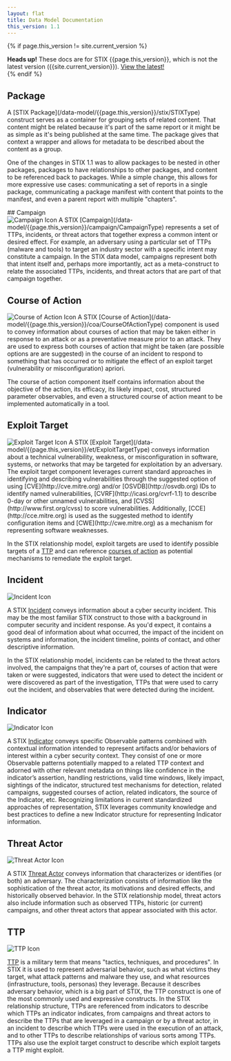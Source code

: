 ```yaml
---
layout: flat
title: Data Model Documentation
this_version: 1.1
---
```


<link href="/css/data_model.css" rel="stylesheet"/>

{% if page.this_version != site.current_version %}
<div class="alert alert-danger bs-alert-old-docs">
  <strong>Heads up!</strong> These docs are for STIX {{page.this_version}}, which is not the latest version ({{site.current_version}}). <a href="/data-model/{{site.current_version}}">View the latest!</a>
</div>
{% endif %}

## Package
<section class="data-model-section">
A [STIX Package](/data-model/{{page.this_version}}/stix/STIXType) construct serves as a container for grouping sets of related content. That content might be related because it's part of the same report or it might be as simple as it's being published at the same time. The package gives that context a wrapper and allows for metadata to be described about the content as a group.

One of the changes in STIX 1.1 was to allow packages to be nested in other packages, packages to have relationships to other packages, and content to be referenced back to packages. While a simple change, this allows for more expressive use cases: communicating a set of reports in a single package, communicating a package manifest with content that points to the manifest, and even a parent report with multiple "chapters".
</section>
## Campaign
<section class="data-model-section">
<img src="/images/Campaign.png" class="component-img" alt="Campaign Icon" />
A STIX [Campaign](/data-model/{{page.this_version}}/campaign/CampaignType) represents a set of TTPs, incidents, or threat actors that together express a common intent or desired effect. For example, an adversary using a particular set of TTPs (malware and tools) to target an industry sector with a specific intent may constitute a campaign. In the STIX data model, campaigns represent both that intent itself and, perhaps more importantly, act as a meta-construct to relate the associated TTPs, incidents, and threat actors that are part of that campaign together.
</section>


## Course of Action
<section class="data-model-section">
<img src="/images/Course of Action.png" class="component-img" alt="Course of Action Icon" />
A STIX [Course of Action](/data-model/{{page.this_version}}/coa/CourseOfActionType) component is used to convey information about courses of action that may be taken either in response to an attack or as a preventative measure prior to an attack. They are used to express both courses of action that might be taken (are possible options are are suggested) in the course of an incident to respond to something that has occurred or to mitigate the effect of an exploit target (vulnerability or misconfiguration) apriori.

The course of action component itself contains information about the objective of the action, its efficacy, its likely impact, cost, structured parameter observables, and even a structured course of action meant to be implemented automatically in a tool.
</section>


## Exploit Target
<section class="data-model-section">
<img src="/images/Exploit Target.png" class="component-img" alt="Exploit Target Icon" />
A STIX [Exploit Target](/data-model/{{page.this_version}}/et/ExploitTargetType) conveys information about a technical vulnerability, weakness, or misconfiguration in software, systems, or networks that may be targeted for exploitation by an adversary. The exploit target component leverages current standard approaches in identifying and describing vulnerabilities through the suggested option of using [CVE](http://cve.mitre.org) and/or [OSVDB](http://osvdb.org) IDs to identify named vulnerabilities, [CVRF](http://icasi.org/cvrf-1.1) to describe 0-day or other unnamed vulnerabilities, and [CVSS](http://www.first.org/cvss‎) to score vulnerabilities. Additionally, [CCE](http://cce.mitre.org) is used as the suggested method to identify configuration items and [CWE](http://cwe.mitre.org) as a mechanism for representing software weaknesses.

In the STIX relationship model, exploit targets are used to identify possible targets of a [TTP](/data-model/{{page.this_version}}/ttp/TTPType) and can reference [courses of action](/data-model/{{page.this_version}}/coa/CourseOfActionType) as potential mechanisms to remediate the exploit target.
</section>


## Incident
<section class="data-model-section">
<img src="/images/Incident.png" class="component-img" alt="Incident Icon" />

A STIX [Incident](/data-model/{{page.this_version}}/incident/IncidentType) conveys information about a cyber security incident. This may be the most familiar STIX construct to those with a background in computer security and incident response. As you'd expect, it contains a good deal of information about what occurred, the impact of the incident on systems and information, the incident timeline, points of contact, and other descriptive information.

In the STIX relationship model, incidents can be related to the threat actors involved, the campaigns that they're a part of, courses of action that were taken or were suggested, indicators that were used to detect the incident or were discovered as part of the investigation, TTPs that were used to carry out the incident, and observables that were detected during the incident.
</section>


## Indicator
<section class="data-model-section">
<img src="/images/Indicator.png" class="component-img" alt="Indicator Icon" />

A STIX [Indicator](/data-model/{{page.this_version}}/indicator/IndicatorType) conveys specific Observable patterns combined with contextual information intended to represent artifacts and/or behaviors of interest within a cyber security context. They consist of one or more Observable patterns potentially mapped to a related TTP context and adorned with other relevant metadata on things like confidence in the indicator’s assertion, handling restrictions, valid time windows, likely impact, sightings of the indicator, structured test mechanisms for detection, related campaigns, suggested courses of action, related indicators, the source of the Indicator, etc. Recognizing limitations in current standardized approaches of representation, STIX leverages community knowledge and best practices to define a new Indicator structure for representing Indicator information. 
</section>



## Threat Actor
<section class="data-model-section">
<img src="/images/Threat Actor.png" class="component-img" alt="Threat Actor Icon" />

A STIX [Threat Actor](/data-model/{{page.this_version}}/ta/ThreatActorType) conveys information that characterizes or identifies (or both) an adversary. The characterization consists of information like the sophistication of the threat actor, its motivations and desired effects, and historically observed behavior. In the STIX relationship model, threat actors also include information such as observed TTPs, historic (or current) campaigns, and other threat actors that appear associated with this actor.
</section>


## TTP
<section class="data-model-section">
<img src="/images/TTP.png" class="component-img" alt="TTP Icon" />

[TTP](/data-model/{{page.this_version}}/ttp/TTPType) is a military term that means "tactics, techniques, and procedures". In STIX it is used to represent adversarial behavior, such as what victims they target, what attack patterns and malware they use, and what resources (infrastructure, tools, personas) they leverage. Because it describes adversary behavior, which is a big part of STIX, the TTP construct is one of the most commonly used and expressive constructs. In the STIX relationship structure, TTPs are referenced from indicators to describe which TTPs an indicator indicates, from campaigns and threat actors to describe the TTPs that are leveraged in a campaign or by a threat actor, in an incident to describe which TTPs were used in the execution of an attack, and to other TTPs to describe relationships of various sorts among TTPs. TTPs also use the exploit target construct to describe which exploit targets a TTP might exploit.
</section>